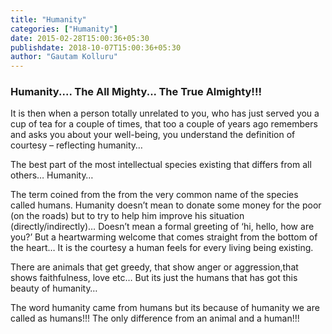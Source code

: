 ```yaml
---
title: "Humanity"
categories: ["Humanity"]
date: 2015-02-28T15:00:36+05:30
publishdate: 2018-10-07T15:00:36+05:30
author: "Gautam Kolluru"
---
```


### Humanity.... The All Mighty... The True Almighty!!!

It is then when a person totally unrelated to you, who has just served you a cup of tea for a couple of times, that too a couple of years ago remembers and asks you about your well-being, you understand the definition of courtesy – reflecting humanity… 

The best part of the most intellectual species existing that differs from all others… Humanity…

The term coined from the from the very common name of the species called humans.
Humanity doesn’t mean to donate some money for the poor (on the roads) but to try to help him improve his situation (directly/indirectly)… Doesn’t mean a formal greeting of ‘hi, hello, how are you?’ But a heartwarming welcome that comes straight from the bottom of the heart… It is the courtesy a human feels for every living being existing. 

There are animals that get greedy, that show anger or aggression,that shows faithfulness, love etc… But its just the humans that has got this beauty of humanity… 

The word humanity came from humans but its because of humanity we are called as humans!!! The only difference from an animal and a human!!!